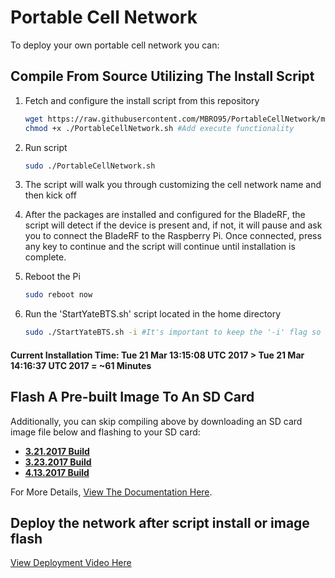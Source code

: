 # Portable Cell Network

To deploy your own portable cell network you can:
## Compile From Source Utilizing The Install Script
1. Fetch and configure the install script from this repository

    ```bash
    wget https://raw.githubusercontent.com/MBRO95/PortableCellNetwork/master/PortableCellNetwork.sh #Download script
    chmod +x ./PortableCellNetwork.sh #Add execute functionality
    ```

2. Run script

    ```bash
    sudo ./PortableCellNetwork.sh
    ```

3. The script will walk you through customizing the cell network name and then kick off
4. After the packages are installed and configured for the BladeRF, the script will detect if the device is present and, if not, it will pause and ask you to connect the BladeRF to the Raspberry Pi. Once connected, press any key to continue and the script will continue until installation is complete.
5. Reboot the Pi

    ```bash
    sudo reboot now
    ```

6. Run the 'StartYateBTS.sh' script located in the home directory

    ```bash
    sudo ./StartYateBTS.sh -i #It's important to keep the '-i' flag so the script runs interactively
    ```

#### Current Installation Time: Tue 21 Mar 13:15:08 UTC 2017 > Tue 21 Mar 14:16:37 UTC 2017 = ~61 Minutes

## Flash A Pre-built Image To An SD Card
Additionally, you can skip compiling above by downloading an SD card image file below and flashing to your SD card:
- [**3.21.2017 Build**](https://1drv.ms/u/s!AgREYOhKnDOGnPUc4JhPeDZXMcWJjw)
- [**3.23.2017 Build**](https://1drv.ms/u/s!AgREYOhKnDOGnPUu_dNfI7X_ntERpA)
- [**4.13.2017 Build**](https://1drv.ms/u/s!AgREYOhKnDOGnYxWUsNzRi3RbP8-rw)

For More Details, [View The Documentation Here](https://mbro95.github.io/PortableCellNetwork/).

## Deploy the network after script install or image flash
[View Deployment Video Here](https://1drv.ms/v/s!AgREYOhKnDOGnZFkVnLnjOaXRx2XQg)
